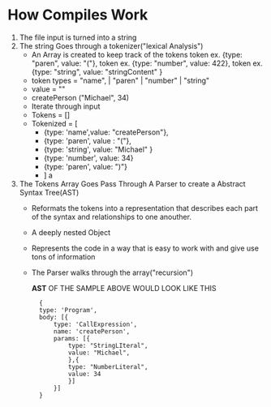 # How Compiles Work

1. The file input is turned into a string
2. The string Goes through a tokenizer("lexical Analysis")
    - An Array is created to keep track of the tokens
        token ex. {type: "paren", value: "("},
        token ex. {type: "number", value: 422},
        token ex. {type: "string", value:  "stringContent" }
    - token types = "name", | "paren" | "number" | "string"
    - value = ""
    - createPerson ("Michael", 34)
    - Iterate through input
    - Tokens = []
    - Tokenized = [
      - {type: 'name',value: "createPerson"},
      - {type: 'paren', value : "("},
      - {type: 'string', value: "Michael" }
      - {type: 'number', value: 34}
      - {type: 'paren', value: ")"}
      - ]
    a
3. The Tokens Array Goes Pass Through A Parser to create a Abstract Syntax Tree(AST)
    - Reformats the tokens into a representation that describes each part of the syntax and relationships to one anouther. 
    - A deeply nested Object
    - Represents the code in a way that is easy to work with and give use tons of information
    - The Parser walks through the array("recursion")

      **AST** OF THE SAMPLE ABOVE WOULD LOOK LIKE THIS

            {
            type: 'Program',
            body: [{
                type: 'CallExpression',
                name: 'createPerson',
                params: [{
                    type: "StringLIteral",
                    value: "Michael",
                    },{
                    type: "NumberLiteral",
                    value: 34
                    }]
                }]
            }
        
